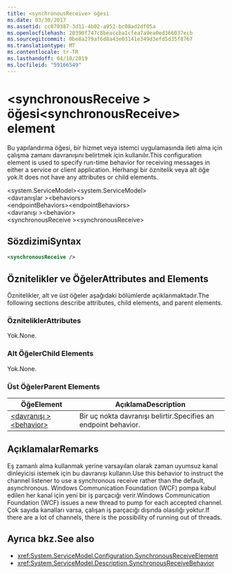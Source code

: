```yaml
---
title: <synchronousReceive> öğesi
ms.date: 03/30/2017
ms.assetid: cc070387-3d11-4b02-a952-bc08ad2df05a
ms.openlocfilehash: 20390f747c8beaccba1cfea7a9ea0ed366037ecb
ms.sourcegitcommit: 0be8a279af6d8a43e03141e349d3efd5d35f8767
ms.translationtype: MT
ms.contentlocale: tr-TR
ms.lasthandoff: 04/18/2019
ms.locfileid: "59166549"
---
```

# <a name="synchronousreceive-element"></a><span data-ttu-id="ab5c8-102">\<synchronousReceive > öğesi</span><span class="sxs-lookup"><span data-stu-id="ab5c8-102">\<synchronousReceive> element</span></span>
<span data-ttu-id="ab5c8-103">Bu yapılandırma öğesi, bir hizmet veya istemci uygulamasında ileti alma için çalışma zamanı davranışını belirtmek için kullanılır.</span><span class="sxs-lookup"><span data-stu-id="ab5c8-103">This configuration element is used to specify run-time behavior for receiving messages in either a service or client application.</span></span> <span data-ttu-id="ab5c8-104">Herhangi bir öznitelik veya alt öğe yok.</span><span class="sxs-lookup"><span data-stu-id="ab5c8-104">It does not have any attributes or child elements.</span></span>  
  
 <span data-ttu-id="ab5c8-105">\<system.ServiceModel></span><span class="sxs-lookup"><span data-stu-id="ab5c8-105">\<system.ServiceModel></span></span>  
<span data-ttu-id="ab5c8-106">\<davranışlar ></span><span class="sxs-lookup"><span data-stu-id="ab5c8-106">\<behaviors></span></span>  
<span data-ttu-id="ab5c8-107">\<endpointBehaviors></span><span class="sxs-lookup"><span data-stu-id="ab5c8-107">\<endpointBehaviors></span></span>  
<span data-ttu-id="ab5c8-108">\<davranışı ></span><span class="sxs-lookup"><span data-stu-id="ab5c8-108">\<behavior></span></span>  
<span data-ttu-id="ab5c8-109">\<synchronousReceive ></span><span class="sxs-lookup"><span data-stu-id="ab5c8-109">\<synchronousReceive></span></span>  
  
## <a name="syntax"></a><span data-ttu-id="ab5c8-110">Sözdizimi</span><span class="sxs-lookup"><span data-stu-id="ab5c8-110">Syntax</span></span>  
  
```xml  
<synchronousReceive />
```  
  
## <a name="attributes-and-elements"></a><span data-ttu-id="ab5c8-111">Öznitelikler ve Öğeler</span><span class="sxs-lookup"><span data-stu-id="ab5c8-111">Attributes and Elements</span></span>  
 <span data-ttu-id="ab5c8-112">Öznitelikler, alt ve üst öğeler aşağıdaki bölümlerde açıklanmaktadır.</span><span class="sxs-lookup"><span data-stu-id="ab5c8-112">The following sections describe attributes, child elements, and parent elements.</span></span>  
  
### <a name="attributes"></a><span data-ttu-id="ab5c8-113">Öznitelikler</span><span class="sxs-lookup"><span data-stu-id="ab5c8-113">Attributes</span></span>  
 <span data-ttu-id="ab5c8-114">Yok.</span><span class="sxs-lookup"><span data-stu-id="ab5c8-114">None.</span></span>  
  
### <a name="child-elements"></a><span data-ttu-id="ab5c8-115">Alt Öğeler</span><span class="sxs-lookup"><span data-stu-id="ab5c8-115">Child Elements</span></span>  
 <span data-ttu-id="ab5c8-116">Yok.</span><span class="sxs-lookup"><span data-stu-id="ab5c8-116">None.</span></span>  
  
### <a name="parent-elements"></a><span data-ttu-id="ab5c8-117">Üst Öğeler</span><span class="sxs-lookup"><span data-stu-id="ab5c8-117">Parent Elements</span></span>  
  
|<span data-ttu-id="ab5c8-118">Öğe</span><span class="sxs-lookup"><span data-stu-id="ab5c8-118">Element</span></span>|<span data-ttu-id="ab5c8-119">Açıklama</span><span class="sxs-lookup"><span data-stu-id="ab5c8-119">Description</span></span>|  
|-------------|-----------------|  
|[<span data-ttu-id="ab5c8-120">\<davranışı ></span><span class="sxs-lookup"><span data-stu-id="ab5c8-120">\<behavior></span></span>](../../../../../docs/framework/configure-apps/file-schema/wcf/behavior-of-endpointbehaviors.md)|<span data-ttu-id="ab5c8-121">Bir uç nokta davranışı belirtir.</span><span class="sxs-lookup"><span data-stu-id="ab5c8-121">Specifies an endpoint behavior.</span></span>|  
  
## <a name="remarks"></a><span data-ttu-id="ab5c8-122">Açıklamalar</span><span class="sxs-lookup"><span data-stu-id="ab5c8-122">Remarks</span></span>  
 <span data-ttu-id="ab5c8-123">Eş zamanlı alma kullanmak yerine varsayılan olarak zaman uyumsuz kanal dinleyicisi istemek için bu davranışı kullanın.</span><span class="sxs-lookup"><span data-stu-id="ab5c8-123">Use this behavior to instruct the channel listener to use a synchronous receive rather than the default, asynchronous.</span></span> <span data-ttu-id="ab5c8-124">Windows Communication Foundation (WCF) pompa kabul edilen her kanal için yeni bir iş parçacığı verir.</span><span class="sxs-lookup"><span data-stu-id="ab5c8-124">Windows Communication Foundation (WCF) issues a new thread to pump for each accepted channel.</span></span> <span data-ttu-id="ab5c8-125">Çok sayıda kanalları varsa, çalışan iş parçacığı dışında olasılığı yoktur.</span><span class="sxs-lookup"><span data-stu-id="ab5c8-125">If there are a lot of channels, there is the possibility of running out of threads.</span></span>  
  
## <a name="see-also"></a><span data-ttu-id="ab5c8-126">Ayrıca bkz.</span><span class="sxs-lookup"><span data-stu-id="ab5c8-126">See also</span></span>

- <xref:System.ServiceModel.Configuration.SynchronousReceiveElement>
- <xref:System.ServiceModel.Description.SynchronousReceiveBehavior>

